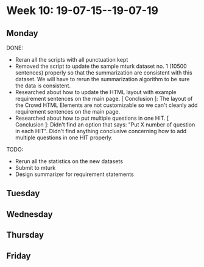 # Week 10: 19-07-15--19-07-19

## Monday

DONE:

- Reran all the scripts with all punctuation kept
- Removed the script to update the sample mturk dataset no. 1 (10500 sentences) properly so that the summarization are consistent with this dataset. We will have to rerun the summarization algorithm to be sure the data is consistent.
- Researched about how to update the HTML layout with example requirement sentences on the main page. [ Conclusion ]: The layout of the Crowd HTML Elements are not customizable so we can't cleanly add requirement sentences on the main page.
- Researched about how to put multiple questions in one HIT. [ Conclusion ]: Didn't find an option that says: "Put X number of question in each HIT". Didn't find anything conclusive concerning how to add multiple questions in one HIT properly.

TODO:

- Rerun all the statistics on the new datasets
- Submit to mturk
- Design summarizer for requirement statements

## Tuesday

## Wednesday

## Thursday

## Friday

